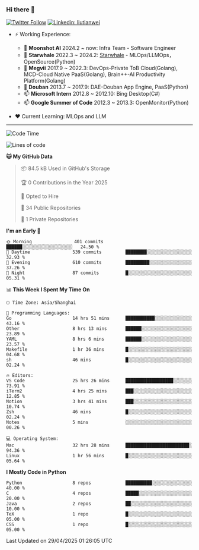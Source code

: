 ### Hi there 👋

[![Twitter Follow](https://img.shields.io/twitter/follow/tianweidut?style=social)](https://twitter.com/tianweidut)
[![Linkedin: liutianwei](https://img.shields.io/badge/-liutianwei-blue?style=flat-square&logo=Linkedin&logoColor=white&link=https://www.linkedin.com/in/liutianwei/)](https://www.linkedin.com/in/liutianwei/)

- ⚡ Working Experience:
  - 🔭 **Moonshot AI**  2024.2 ~ now: Infra Team - Software Engineer
  - 🌱 **Starwhale** 2022.3 ~ 2024.2: [Starwhale](https://github.com/star-whale/starwhale) - MLOps/LLMOps，OpenSource(Python)
  - 🌱 **Megvii** 2017.9 ~ 2022.3: DevOps-Private ToB Cloud(Golang), MCD-Cloud Native PaaS(Golang), Brain++-AI Productivity Platform(Golang)
  - 🌱 **Douban** 2013.7 ~ 2017.9: DAE-Douban App Engine, PaaS(Python)
  - 📫 **Microsoft Intern** 2012.8 ~ 2012.10: Bing Desktop(C#)
  - 📫 **Google Summer of Code** 2012.3 ~ 2013.3: OpenMonitor(Python)

- ❤️ Current Learning: MLOps and LLM

---
<!--START_SECTION:waka-->
![Code Time](http://img.shields.io/badge/Code%20Time-6%2C989%20hrs%2057%20mins-blue)

![Lines of code](https://img.shields.io/badge/From%20Hello%20World%20I%27ve%20Written-1.0%20million%20lines%20of%20code-blue)

**🐱 My GitHub Data** 

> 📦 84.5 kB Used in GitHub's Storage 
 > 
> 🏆 0 Contributions in the Year 2025
 > 
> 💼 Opted to Hire
 > 
> 📜 34 Public Repositories 
 > 
> 🔑 1 Private Repositories 
 > 
**I'm an Early 🐤** 

```text
🌞 Morning                401 commits         ██████░░░░░░░░░░░░░░░░░░░   24.50 % 
🌆 Daytime                539 commits         ████████░░░░░░░░░░░░░░░░░   32.93 % 
🌃 Evening                610 commits         █████████░░░░░░░░░░░░░░░░   37.26 % 
🌙 Night                  87 commits          █░░░░░░░░░░░░░░░░░░░░░░░░   05.31 % 
```


📊 **This Week I Spent My Time On** 

```text
🕑︎ Time Zone: Asia/Shanghai

💬 Programming Languages: 
Go                       14 hrs 51 mins      ███████████░░░░░░░░░░░░░░   43.16 % 
Other                    8 hrs 13 mins       ██████░░░░░░░░░░░░░░░░░░░   23.89 % 
YAML                     8 hrs 6 mins        ██████░░░░░░░░░░░░░░░░░░░   23.57 % 
Makefile                 1 hr 36 mins        █░░░░░░░░░░░░░░░░░░░░░░░░   04.68 % 
sh                       46 mins             █░░░░░░░░░░░░░░░░░░░░░░░░   02.24 % 

🔥 Editors: 
VS Code                  25 hrs 26 mins      ██████████████████░░░░░░░   73.91 % 
iTerm2                   4 hrs 25 mins       ███░░░░░░░░░░░░░░░░░░░░░░   12.85 % 
Notion                   3 hrs 41 mins       ███░░░░░░░░░░░░░░░░░░░░░░   10.74 % 
Zsh                      46 mins             █░░░░░░░░░░░░░░░░░░░░░░░░   02.24 % 
Notes                    5 mins              ░░░░░░░░░░░░░░░░░░░░░░░░░   00.26 % 

💻 Operating System: 
Mac                      32 hrs 28 mins      ████████████████████████░   94.36 % 
Linux                    1 hr 56 mins        █░░░░░░░░░░░░░░░░░░░░░░░░   05.64 % 
```

**I Mostly Code in Python** 

```text
Python                   8 repos             ██████████░░░░░░░░░░░░░░░   40.00 % 
C                        4 repos             █████░░░░░░░░░░░░░░░░░░░░   20.00 % 
Java                     2 repos             ██░░░░░░░░░░░░░░░░░░░░░░░   10.00 % 
TeX                      1 repo              █░░░░░░░░░░░░░░░░░░░░░░░░   05.00 % 
CSS                      1 repo              █░░░░░░░░░░░░░░░░░░░░░░░░   05.00 % 
```




 Last Updated on 29/04/2025 01:26:05 UTC
<!--END_SECTION:waka-->
